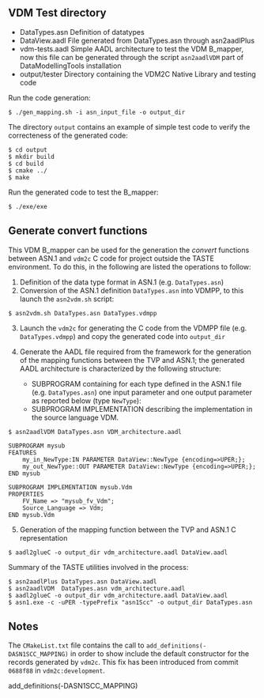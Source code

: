 VDM Test directory
------------------

- DataTypes.asn Definition of datatypes
- DataView.aadl File generated from DataTypes.asn through asn2aadlPlus
- vdm-tests.aadl Simple AADL architecture to test the VDM B_mapper, now this file can be generated through the script `asn2aadlVDM` part of DataModellingTools installation
- output/tester Directory containing the VDM2C Native Library and testing code


Run the code generation:

`$ ./gen_mapping.sh -i asn_input_file -o output_dir`

The directory `output` contains an example of simple test code to verify the correcteness of the generated code:

```
$ cd output 
$ mkdir build  
$ cd build  
$ cmake ../  
$ make  
```

Run the generated code to test the B_mapper:

`$ ./exe/exe`  

Generate convert functions
--------------------------

This VDM B_mapper can be used for the generation the *convert* functions between ASN.1 and `vdm2c` C code for project outside the TASTE environment. To do this, in the following are listed the operations to follow:

1. Definition of the data type format in ASN.1 (e.g. `DataTypes.asn`)
2. Conversion of the ASN.1 definition `DataTypes.asn` into VDMPP, to this launch the `asn2vdm.sh` script:

`$ asn2vdm.sh DataTypes.asn DataTypes.vdmpp`

3. Launch the `vdm2c` for generating the C code from the VDMPP file (e.g. `DataTypes.vdmpp`) and copy the generated code into `output_dir`

4. Generate the AADL file required from the framework for the generation of the mapping functions between the TVP and ASN.1;
the generated AADL architecture is characterized by the following structure: 
    - SUBPROGRAM containing for each type defined in the ASN.1 file (e.g. `DataTypes.asn`) one input parameter and one output parameter as reported below (type `NewType`):
    - SUBPROGRAM IMPLEMENTATION describing the implementation in the source language VDM.

`$ asn2aadlVDM DataTypes.asn VDM_architecture.aadl`


```
SUBPROGRAM mysub
FEATURES
    my_in_NewType:IN PARAMETER DataView::NewType {encoding=>UPER;};
    my_out_NewType::OUT PARAMETER DataView::NewType {encoding=>UPER;};
END mysub

SUBPROGRAM IMPLEMENTATION mysub.Vdm
PROPERTIES
    FV_Name => "mysub_fv_Vdm";
    Source_Language => Vdm;
END mysub.Vdm
```

5. Generation of the mapping function between the TVP and ASN.1 C representation

`$ aadl2glueC -o output_dir vdm_architecture.aadl DataView.aadl`

Summary of the TASTE utilities involved in the process:
```
$ asn2aadlPlus DataTypes.asn DataView.aadl
$ asn2aadlVDM  DataTypes.asn vdm_architecture.aadl
$ aadl2glueC -o output_dir vdm_architecture.aadl DataView.aadl
$ asn1.exe -c -uPER -typePrefix "asn1Scc" -o output_dir DataTypes.asn
```

Notes
-----

The `CMakeList.txt` file contains the call to `add_definitions(-DASN1SCC_MAPPING)` in order to show include the default constructor for the records generated by `vdm2c`.
This fix has been introduced from commit `0688f88` in `vdm2c:development`.  

add_definitions(-DASN1SCC_MAPPING)

